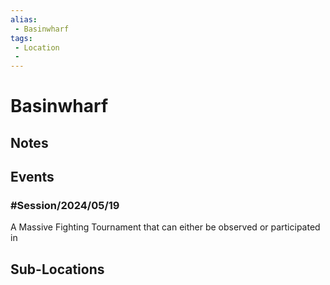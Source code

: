 ```yaml
---
alias: 
 - Basinwharf
tags: 
 - Location
 - 
---
```


# Basinwharf

## Notes


## Events
### #Session/2024/05/19
A Massive Fighting Tournament that can either be observed or participated in

## Sub-Locations

